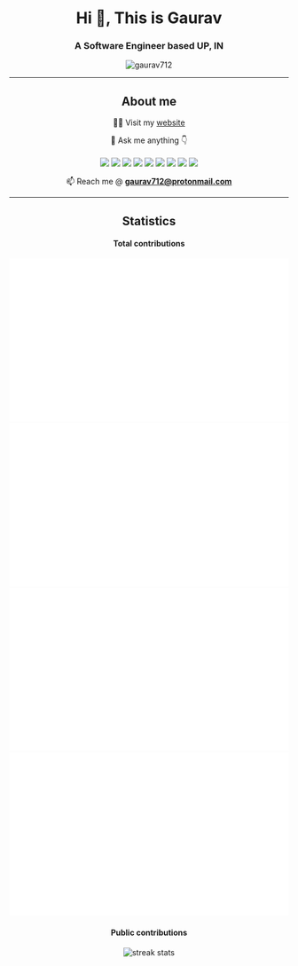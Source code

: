 <div align="center">

<h1 align="center">Hi 👋, This is Gaurav</h1>
<h3 align="center">A Software Engineer based UP, IN</h3>

<p align="center"> <img src="https://hits.seeyoufarm.com/api/count/incr/badge.svg?url=https%3A%2F%2Fgithub.com%2F{gaurav712}1212%2Fhit-counter" alt="gaurav712" /> </p>

<hr/>
<h2 align="center">About me</h2>
<center>

👨‍💻 Visit my [website](https://gaurav712.github.io)

💬 Ask me anything 👇<br/><br/>
<img src="https://img.shields.io/badge/React_Native-20232A?style=for-the-badge&logo=react&logoColor=61DAFB"/>
<img src="https://img.shields.io/badge/React-20232A?style=for-the-badge&logo=react&logoColor=61DAFB"/>
<img src="https://img.shields.io/badge/TypeScript-007ACC?style=for-the-badge&logo=typescript&logoColor=white"/>
<img src="https://img.shields.io/badge/Kotlin-0095D5?&style=for-the-badge&logo=kotlin&logoColor=white"/>
<img src="https://img.shields.io/badge/C-00599C?style=for-the-badge&logo=c&logoColor=white"/>
<img src="https://img.shields.io/badge/C%2B%2B-00599C?style=for-the-badge&logo=c%2B%2B&logoColor=white"/>
<img src="https://img.shields.io/badge/Python-14354C?style=for-the-badge&logo=python&logoColor=white"/>
<img src="https://img.shields.io/badge/Rust-000000?style=for-the-badge&logo=rust&logoColor=white"/>
<img src="https://img.shields.io/badge/Artix_Linux-10A0CC?style=for-the-badge&logo=artix-linux&logoColor=white"/>

📫 Reach me @ **gaurav712@protonmail.com**

<hr/>
<h2 align="center">Statistics</h2>
<h4 align="center">Total contributions</h4>

![](https://raw.githubusercontent.com/gaurav712/github-stats-generator/master/generated/overview.svg#gh-dark-mode-only)
![](https://raw.githubusercontent.com/gaurav712/github-stats-generator/master/generated/overview.svg#gh-light-mode-only)
![](https://raw.githubusercontent.com/gaurav712/github-stats-generator/master/generated/languages.svg#gh-dark-mode-only)
![](https://raw.githubusercontent.com/gaurav712/github-stats-generator/master/generated/languages.svg#gh-light-mode-only)

<h4 align="center">Public contributions</h4>
<picture>
  <source media="(prefers-color-scheme: dark)" srcset="https://streak-stats.demolab.com?user=gaurav712&theme=dark&border_radius=3" />
  <img src="https://streak-stats.demolab.com?user=gaurav712&border_radius=3" alt="streak stats" />
</picture>

</div>
